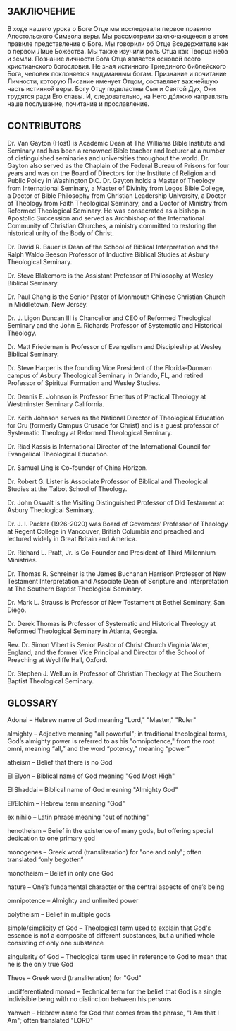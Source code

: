 ## ЗАКЛЮЧЕНИЕ

В ходе нашего урока о Боге Отце мы исследовали первое правило Апостольского Символа веры. Мы рассмотрели заключающееся в этом правиле представление о Боге. Мы говорили об Отце Вседержителе как о первом Лице Божества. Мы также изучили роль Отца как Творца неба и земли.
Познание личности Бога Отца является основой всего христианского богословия. Не зная истинного Триединого библейского Бога, человек поклоняется выдуманным богам. Признание и почитание Личности, которую Писание именует Отцом, составляет важнейшую часть истинной веры. Богу Отцу подвластны Сын и Святой Дух, Они трудятся ради Его славы. И, следовательно, на Него дóлжно направлять наше послушание, почитание и прославление.
 
## CONTRIBUTORS

Dr. Van Gayton (Host) is Academic Dean at The Williams Bible Institute and Seminary and has been a renowned Bible teacher and lecturer at a number of distinguished seminaries and universities throughout the world. Dr. Gayton also served as the Chaplain of the Federal Bureau of Prisons for four years and was on the Board of Directors for the Institute of Religion and Public Policy in Washington D.C. Dr. Gayton holds a Master of Theology from International Seminary, a Master of Divinity from Logos Bible College, a Doctor of Bible Philosophy from Christian Leadership University, a Doctor of Theology from Faith Theological Seminary, and a Doctor of Ministry from Reformed Theological Seminary. He was consecrated as a bishop in Apostolic Succession and served as Archbishop of the International Community of Christian Churches, a ministry committed to restoring the historical unity of the Body of Christ.


Dr. David R. Bauer is Dean of the School of Biblical Interpretation and the Ralph Waldo Beeson Professor of Inductive Biblical Studies at Asbury Theological Seminary.

Dr. Steve Blakemore is the Assistant Professor of Philosophy at Wesley Biblical Seminary.

Dr. Paul Chang is the Senior Pastor of Monmouth Chinese Christian Church in Middletown, New Jersey.

Dr. J. Ligon Duncan III is Chancellor and CEO of Reformed Theological Seminary and the John E. Richards Professor of Systematic and Historical Theology.

Dr. Matt Friedeman is Professor of Evangelism and Discipleship at Wesley Biblical Seminary.

Dr. Steve Harper is the founding Vice President of the Florida-Dunnam campus of Asbury Theological Seminary in Orlando, FL, and retired Professor of Spiritual Formation and Wesley Studies.

Dr. Dennis E. Johnson is Professor Emeritus of Practical Theology at Westminster Seminary California.  

Dr. Keith Johnson serves as the National Director of Theological Education for Cru (formerly Campus Crusade for Christ) and is a guest professor of Systematic Theology at Reformed Theological Seminary.

Dr. Riad Kassis is International Director of the International Council for Evangelical Theological Education.

Dr. Samuel Ling is Co-founder of China Horizon.

Dr. Robert G. Lister is Associate Professor of Biblical and Theological Studies at the Talbot School of Theology.

Dr. John Oswalt is the Visiting Distinguished Professor of Old Testament at Asbury Theological Seminary.

Dr. J. I. Packer (1926-2020) was Board of Governors’ Professor of Theology at Regent College in Vancouver, British Columbia and preached and lectured widely in Great Britain and America.

Dr. Richard L. Pratt, Jr. is Co-Founder and President of Third Millennium Ministries. 

Dr. Thomas R. Schreiner is the James Buchanan Harrison Professor of New Testament Interpretation and Associate Dean of Scripture and Interpretation at The Southern Baptist Theological Seminary.

Dr. Mark L. Strauss is Professor of New Testament at Bethel Seminary, San Diego.

Dr. Derek Thomas is Professor of Systematic and Historical Theology at Reformed Theological Seminary in Atlanta, Georgia.

Rev. Dr. Simon Vibert is Senior Pastor of Christ Church Virginia Water, England, and the former Vice Principal and Director of the School of Preaching at Wycliffe Hall, Oxford.

Dr. Stephen J. Wellum is Professor of Christian Theology at The Southern Baptist Theological Seminary.

 
## GLOSSARY
 
 
Adonai – Hebrew name of God meaning "Lord," "Master," "Ruler" 

almighty – Adjective meaning "all powerful"; in traditional theological terms, God’s almighty power is referred to as his "omnipotence," from the root omni, meaning “all,” and the word “potency,” meaning “power”

atheism – Belief that there is no God

El Elyon – Biblical name of God meaning "God Most High"

El Shaddai – Biblical name of God meaning "Almighty God"

El/Elohim – Hebrew term meaning "God"

ex nihilo – Latin phrase meaning "out of nothing"

henotheism – Belief in the existence of many gods, but offering special dedication to one primary god

monogenes – Greek word (transliteration) for "one and only"; often translated “only begotten”

 
monotheism – Belief in only one God

nature – One’s fundamental character or the central aspects of one’s being

omnipotence – Almighty and unlimited power

polytheism – Belief in multiple gods

simple/simplicity of God – Theological term used to explain that God's essence is not a composite of different substances, but a unified whole consisting of only one substance

singularity of God – Theological term used in reference to God to mean that he is the only true God

Theos – Greek word (transliteration) for "God"

undifferentiated monad – Technical term for the belief that God is a single indivisible being with no distinction between his persons

Yahweh – Hebrew name for God that comes from the phrase, "I Am that I Am"; often translated "LORD"
